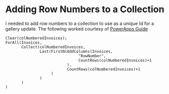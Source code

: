 # Adding Row Numbers to a Collection

I needed to add row numbers to a collection to use as a unique Id for a gallery update. The following worked courtesy of [PowerApps Guide](http://powerappsguide.com/blog/post/generating-row-numbers)

```
Clear(colNumberedInvoices);
ForAll(Invoices, 
       Collect(colNumberedInvoices,
               Last(FirstN(AddColumns(Invoices,
                                "RowNumber",
                                CountRows(colNumberedInvoices)+1
                           ), 
                           CountRows(colNumberedInvoices)+1
                    )
               )    
       )
)
```